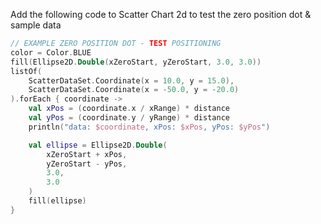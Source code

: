 Add the following code to Scatter Chart 2d to test the zero position dot & sample data

```kotlin
// EXAMPLE ZERO POSITION DOT - TEST POSITIONING
color = Color.BLUE
fill(Ellipse2D.Double(xZeroStart, yZeroStart, 3.0, 3.0))
listOf(
    ScatterDataSet.Coordinate(x = 10.0, y = 15.0),
    ScatterDataSet.Coordinate(x = -50.0, y = -20.0)
).forEach { coordinate ->
    val xPos = (coordinate.x / xRange) * distance
    val yPos = (coordinate.y / yRange) * distance
    println("data: $coordinate, xPos: $xPos, yPos: $yPos")

    val ellipse = Ellipse2D.Double(
        xZeroStart + xPos,
        yZeroStart - yPos,
        3.0,
        3.0
    )
    fill(ellipse)
}
```